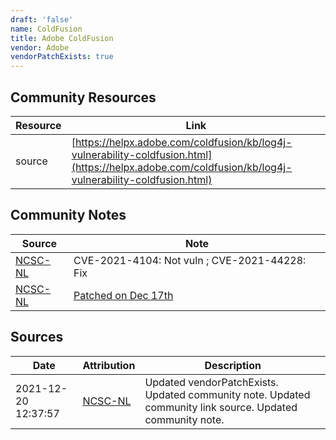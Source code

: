 ```yaml
---
draft: 'false'
name: ColdFusion
title: Adobe ColdFusion
vendor: Adobe
vendorPatchExists: true
---
```



## Community Resources
| Resource | Link |
| --- | --- |
| source | [https://helpx.adobe.com/coldfusion/kb/log4j-vulnerability-coldfusion.html](https://helpx.adobe.com/coldfusion/kb/log4j-vulnerability-coldfusion.html) |

## Community Notes
| Source | Note |
| --- | --- |
| [NCSC-NL](https://github.com/NCSC-NL/log4shell/blob/main/software/README.md) | CVE-2021-4104: Not vuln ; CVE-2021-44228: Fix </ul> |
| [NCSC-NL](https://github.com/NCSC-NL/log4shell/blob/main/software/README.md) | [Patched on Dec 17th](https://helpx.adobe.com/coldfusion/kb/log4j-vulnerability-coldfusion.html) |

## Sources
| Date | Attribution | Description |
| --- | --- | --- |
| 2021-12-20 12:37:57 | [NCSC-NL](https://github.com/NCSC-NL/log4shell/blob/main/software/README.md) | Updated vendorPatchExists. Updated community note. Updated community link source. Updated community note.  |
